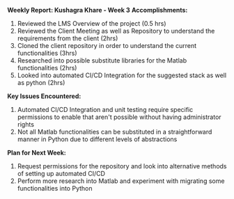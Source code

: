 **Weekly Report: Kushagra Khare - Week 3**
**Accomplishments:**
1. Reviewed the LMS Overview of the project (0.5 hrs)
2. Reviewed the Client Meeting as well as Repository to understand the requirements from the client (2hrs)
3. Cloned the client repository in order to understand the current functionalities (3hrs)
4. Researched into possible substitute libraries for the Matlab functionalities (2hrs)
5. Looked into automated CI/CD Integration for the suggested stack as well as python (2hrs)
   
**Key Issues Encountered:**
1. Automated CI/CD Integration and unit testing require specific permissions to enable that aren't possible without having administrator rights
2. Not all Matlab functionalities can be substituted in a straightforward manner in Python due to different levels of abstractions

**Plan for Next Week:**
1. Request permissions for the repository and look into alternative methods of setting up automated CI/CD
2. Perform more research into Matlab and experiment with migrating some functionalities into Python
